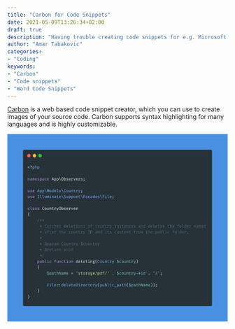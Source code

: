 ```yaml
---
title: "Carbon for Code Snippets"
date: 2021-05-09T13:26:34+02:00
draft: true
description: "Having trouble creating code snippets for e.g. Microsoft Word or social media? This is where Carbon comes into play."
author: "Amar Tabakovic"
categories:
- "Coding"
keywords:
- "Carbon"
- "Code snippets"
- "Word Code Snippets"
---
```

[Carbon](https://carbon.now.sh) is a web based code snippet creator, which you can use to create images of your source code. Carbon supports syntax highlighting for many languages and is highly customizable.

![Carbon code snippet](imgs/carbon.png)